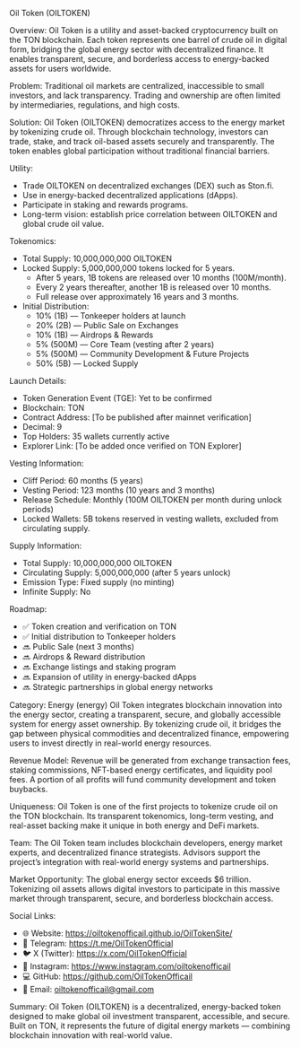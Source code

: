 Oil Token (OILTOKEN)

Overview:
Oil Token is a utility and asset-backed cryptocurrency built on the TON blockchain. Each token represents one barrel of crude oil in digital form, bridging the global energy sector with decentralized finance. It enables transparent, secure, and borderless access to energy-backed assets for users worldwide.

Problem:
Traditional oil markets are centralized, inaccessible to small investors, and lack transparency. Trading and ownership are often limited by intermediaries, regulations, and high costs.

Solution:
Oil Token (OILTOKEN) democratizes access to the energy market by tokenizing crude oil. Through blockchain technology, investors can trade, stake, and track oil-based assets securely and transparently. The token enables global participation without traditional financial barriers.

Utility:
- Trade OILTOKEN on decentralized exchanges (DEX) such as Ston.fi.
- Use in energy-backed decentralized applications (dApps).
- Participate in staking and rewards programs.
- Long-term vision: establish price correlation between OILTOKEN and global crude oil value.

Tokenomics:
- Total Supply: 10,000,000,000 OILTOKEN
- Locked Supply: 5,000,000,000 tokens locked for 5 years.
  - After 5 years, 1B tokens are released over 10 months (100M/month).
  - Every 2 years thereafter, another 1B is released over 10 months.
  - Full release over approximately 16 years and 3 months.
- Initial Distribution:
  - 10% (1B) — Tonkeeper holders at launch
  - 20% (2B) — Public Sale on Exchanges
  - 10% (1B) — Airdrops & Rewards
  - 5% (500M) — Core Team (vesting after 2 years)
  - 5% (500M) — Community Development & Future Projects
  - 50% (5B) — Locked Supply

Launch Details:
- Token Generation Event (TGE): Yet to be confirmed
- Blockchain: TON
- Contract Address: [To be published after mainnet verification]
- Decimal: 9
- Top Holders: 35 wallets currently active
- Explorer Link: [To be added once verified on TON Explorer]

Vesting Information:
- Cliff Period: 60 months (5 years)
- Vesting Period: 123 months (10 years and 3 months)
- Release Schedule: Monthly (100M OILTOKEN per month during unlock periods)
- Locked Wallets: 5B tokens reserved in vesting wallets, excluded from circulating supply.

Supply Information:
- Total Supply: 10,000,000,000 OILTOKEN
- Circulating Supply: 5,000,000,000 (after 5 years unlock)
- Emission Type: Fixed supply (no minting)
- Infinite Supply: No

Roadmap:
- ✅ Token creation and verification on TON
- ✅ Initial distribution to Tonkeeper holders
- 🔜 Public Sale (next 3 months)
- 🔜 Airdrops & Reward distribution
- 🔜 Exchange listings and staking program
- 🔜 Expansion of utility in energy-backed dApps
- 🔜 Strategic partnerships in global energy networks

Category:
Energy (energy)
Oil Token integrates blockchain innovation into the energy sector, creating a transparent, secure, and globally accessible system for energy asset ownership. By tokenizing crude oil, it bridges the gap between physical commodities and decentralized finance, empowering users to invest directly in real-world energy resources.

Revenue Model:
Revenue will be generated from exchange transaction fees, staking commissions, NFT-based energy certificates, and liquidity pool fees. A portion of all profits will fund community development and token buybacks.

Uniqueness:
Oil Token is one of the first projects to tokenize crude oil on the TON blockchain. Its transparent tokenomics, long-term vesting, and real-asset backing make it unique in both energy and DeFi markets.

Team:
The Oil Token team includes blockchain developers, energy market experts, and decentralized finance strategists. Advisors support the project’s integration with real-world energy systems and partnerships.

Market Opportunity:
The global energy sector exceeds $6 trillion. Tokenizing oil assets allows digital investors to participate in this massive market through transparent, secure, and borderless blockchain access.

Social Links:
- 🌐 Website: https://oiltokenofficail.github.io/OilTokenSite/
- 💬 Telegram: https://t.me/OilTokenOfficial
- 🐦 X (Twitter): https://x.com/OilTokenOfficial
- 📸 Instagram: https://www.instagram.com/oiltokenofficail
- 💻 GitHub: https://github.com/OilTokenOfficail
- 📧 Email: oiltokenofficail@gmail.com

Summary:
Oil Token (OILTOKEN) is a decentralized, energy-backed token designed to make global oil investment transparent, accessible, and secure. Built on TON, it represents the future of digital energy markets — combining blockchain innovation with real-world value.
